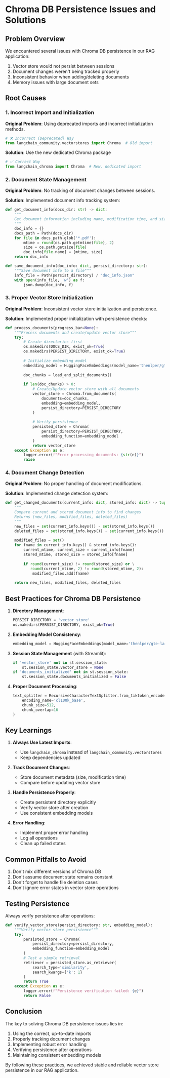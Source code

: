 
# Chroma DB Persistence Issues and Solutions

## Problem Overview

We encountered several issues with Chroma DB persistence in our RAG application:

1. Vector store would not persist between sessions
2. Document changes weren't being tracked properly
3. Inconsistent behavior when adding/deleting documents
4. Memory issues with large document sets

## Root Causes

### 1. Incorrect Import and Initialization

**Original Problem**: Using deprecated imports and incorrect initialization methods.

```python
# ❌ Incorrect (Deprecated) Way
from langchain_community.vectorstores import Chroma  # Old import
```

**Solution**: Use the new dedicated Chroma package

```python
# ✅ Correct Way
from langchain_chroma import Chroma  # New, dedicated import
```

### 2. Document State Management

**Original Problem**: No tracking of document changes between sessions.

**Solution**: Implemented document info tracking system:

```python
def get_document_info(docs_dir: str) -> dict:
    """
    Get document information including name, modification time, and size
    """
    doc_info = {}
    docs_path = Path(docs_dir)
    for file in docs_path.glob('*.pdf'):
        mtime = round(os.path.getmtime(file), 2)
        size = os.path.getsize(file)
        doc_info[file.name] = [mtime, size]
    return doc_info

def save_document_info(doc_info: dict, persist_directory: str):
    """Save document info to a file"""
    info_file = Path(persist_directory) / "doc_info.json"
    with open(info_file, 'w') as f:
        json.dump(doc_info, f)
```

### 3. Proper Vector Store Initialization

**Original Problem**: Inconsistent vector store initialization and persistence.

**Solution**: Implemented proper initialization with persistence checks:

```python
def process_documents(progress_bar=None):
    """Process documents and create/update vector store"""
    try:
        # Create directories first
        os.makedirs(DOCS_DIR, exist_ok=True)
        os.makedirs(PERSIST_DIRECTORY, exist_ok=True)
        
        # Initialize embedding model
        embedding_model = HuggingFaceEmbeddings(model_name='thenlper/gte-large')
        
        doc_chunks = load_and_split_documents()
        
        if len(doc_chunks) > 0:
            # Create/Update vector store with all documents
            vector_store = Chroma.from_documents(
                documents=doc_chunks,
                embedding=embedding_model,
                persist_directory=PERSIST_DIRECTORY
            )
            
            # Verify persistence
            persisted_store = Chroma(
                persist_directory=PERSIST_DIRECTORY,
                embedding_function=embedding_model
            )
            return vector_store
    except Exception as e:
        logger.error(f"Error processing documents: {str(e)}")
        raise
```

### 4. Document Change Detection

**Original Problem**: No proper handling of document modifications.

**Solution**: Implemented change detection system:

```python
def get_changed_documents(current_info: dict, stored_info: dict) -> tuple:
    """
    Compare current and stored document info to find changes
    Returns (new_files, modified_files, deleted_files)
    """
    new_files = set(current_info.keys()) - set(stored_info.keys())
    deleted_files = set(stored_info.keys()) - set(current_info.keys())
    
    modified_files = set()
    for fname in current_info.keys() & stored_info.keys():
        current_mtime, current_size = current_info[fname]
        stored_mtime, stored_size = stored_info[fname]
        
        if round(current_size) != round(stored_size) or \
           round(current_mtime, 2) != round(stored_mtime, 2):
            modified_files.add(fname)
    
    return new_files, modified_files, deleted_files
```

## Best Practices for Chroma DB Persistence

1. **Directory Management**:
   ```python
   PERSIST_DIRECTORY = 'vector_store'
   os.makedirs(PERSIST_DIRECTORY, exist_ok=True)
   ```

2. **Embedding Model Consistency**:
   ```python
   embedding_model = HuggingFaceEmbeddings(model_name='thenlper/gte-large')
   ```

3. **Session State Management** (with Streamlit):
   ```python
   if 'vector_store' not in st.session_state:
       st.session_state.vector_store = None
   if 'documents_initialized' not in st.session_state:
       st.session_state.documents_initialized = False
   ```

4. **Proper Document Processing**:
   ```python
   text_splitter = RecursiveCharacterTextSplitter.from_tiktoken_encoder(
       encoding_name='cl100k_base',
       chunk_size=512,
       chunk_overlap=16
   )
   ```

## Key Learnings

1. **Always Use Latest Imports**: 
   - Use `langchain_chroma` instead of `langchain_community.vectorstores`
   - Keep dependencies updated

2. **Track Document Changes**:
   - Store document metadata (size, modification time)
   - Compare before updating vector store

3. **Handle Persistence Properly**:
   - Create persistent directory explicitly
   - Verify vector store after creation
   - Use consistent embedding models

4. **Error Handling**:
   - Implement proper error handling
   - Log all operations
   - Clean up failed states

## Common Pitfalls to Avoid

1. Don't mix different versions of Chroma DB
2. Don't assume document state remains constant
3. Don't forget to handle file deletion cases
4. Don't ignore error states in vector store operations

## Testing Persistence

Always verify persistence after operations:

```python
def verify_vector_store(persist_directory: str, embedding_model):
    """Verify vector store persistence"""
    try:
        persisted_store = Chroma(
            persist_directory=persist_directory,
            embedding_function=embedding_model
        )
        # Test a simple retrieval
        retriever = persisted_store.as_retriever(
            search_type='similarity',
            search_kwargs={'k': 1}
        )
        return True
    except Exception as e:
        logger.error(f"Persistence verification failed: {e}")
        return False
```

## Conclusion

The key to solving Chroma DB persistence issues lies in:
1. Using the correct, up-to-date imports
2. Properly tracking document changes
3. Implementing robust error handling
4. Verifying persistence after operations
5. Maintaining consistent embedding models

By following these practices, we achieved stable and reliable vector store persistence in our RAG application. 
